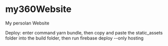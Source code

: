 # my360Website
My persolan Website

Deploy: enter command yarn bundle, then copy and paste the static_assets folder into the build folder, then run firebase deploy --only hosting
